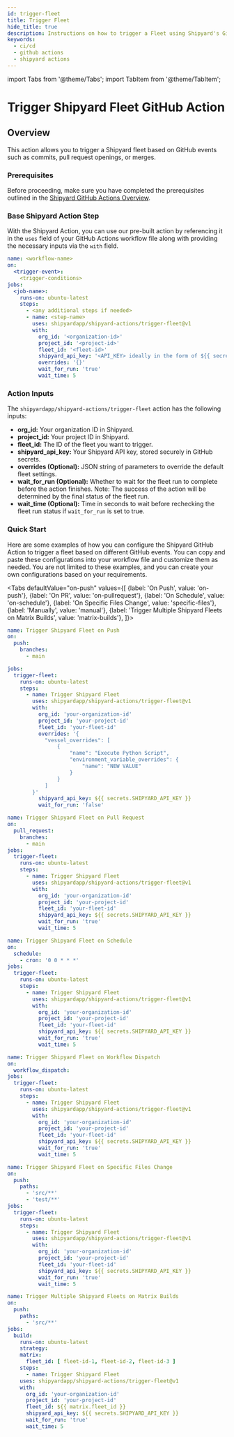 ```yaml
---
id: trigger-fleet
title: Trigger Fleet
hide_title: true
description: Instructions on how to trigger a Fleet using Shipyard's GitHub Actions.
keywords:
  - ci/cd
  - github actions
  - shipyard actions
---
```


import Tabs from '@theme/Tabs';
import TabItem from '@theme/TabItem';

# Trigger Shipyard Fleet GitHub Action
## Overview
This action allows you to trigger a Shipyard fleet based on GitHub events such as commits, pull request openings, or merges.

### Prerequisites

Before proceeding, make sure you have completed the prerequisites outlined in the [Shipyard GitHub Actions Overview](shipyard-actions-overview.md).

### Base Shipyard Action Step  

With the Shipyard Action, you can use our pre-built action by referencing it in the `uses` field of your GitHub Actions workflow file along with providing the necessary inputs via the `with` field.

```yaml
name: <workflow-name>
on:
  <trigger-event>:
    <trigger-conditions>
jobs:
  <job-name>:
    runs-on: ubuntu-latest
    steps:
      - <any additional steps if needed>
      - name: <step-name>
        uses: shipyardapp/shipyard-actions/trigger-fleet@v1
        with:
          org_id: '<organization-id>'
          project_id: '<project-id>'
          fleet_id: '<fleet-id>'
          shipyard_api_key: '<API_KEY> ideally in the form of ${{ secrets.SHIPYARD_API_KEY }}'
          overrides: '{}'
          wait_for_run: 'true'
          wait_time: 5
```

### Action Inputs

The `shipyardapp/shipyard-actions/trigger-fleet` action has the following inputs:

* **org_id:** Your organization ID in Shipyard.
* **project_id:** Your project ID in Shipyard.
* **fleet_id:** The ID of the fleet you want to trigger.
* **shipyard_api_key:** Your Shipyard API key, stored securely in GitHub secrets.
* **overrides (Optional):** JSON string of parameters to override the default fleet settings.
* **wait_for_run (Optional):** Whether to wait for the fleet run to complete before the action finishes. Note: The success of the action will be determined by the final status of the fleet run.
* **wait_time (Optional):** Time in seconds to wait before rechecking the fleet run status if `wait_for_run` is set to true.

### Quick Start 

Here are some examples of how you can configure the Shipyard GitHub Action to trigger a fleet based on different GitHub events. You can copy and paste these configurations into your workflow file and customize them as needed. You are not limited to these examples, and you can create your own configurations based on your requirements.

<Tabs
defaultValue="on-push"
values={[
{label: 'On Push', value: 'on-push'},
{label: 'On PR', value: 'on-pullrequest'},
{label: 'On Schedule', value: 'on-schedule'},
{label: 'On Specific Files Change', value: 'specific-files'},
{label: 'Manually', value: 'manual'},
{label: 'Trigger Multiple Shipyard Fleets on Matrix Builds', value: 'matrix-builds'},
]}>

<TabItem value="on-push">

```yaml
name: Trigger Shipyard Fleet on Push
on:
  push:
    branches:
      - main

jobs:
  trigger-fleet:
    runs-on: ubuntu-latest
    steps:
      - name: Trigger Shipyard Fleet
        uses: shipyardapp/shipyard-actions/trigger-fleet@v1
        with:
          org_id: 'your-organization-id'
          project_id: 'your-project-id'
          fleet_id: 'your-fleet-id'
          overrides: '{
            "vessel_overrides": [
                {
                    "name": "Execute Python Script",
                    "environment_variable_overrides": {
                        "name": "NEW VALUE"
                    }
                }
            ]
        }'
          shipyard_api_key: ${{ secrets.SHIPYARD_API_KEY }}
          wait_for_run: 'false'
```

</TabItem>

<TabItem value="on-pullrequest">

```yaml
name: Trigger Shipyard Fleet on Pull Request
on:
  pull_request:
    branches:
      - main
jobs:
  trigger-fleet:
    runs-on: ubuntu-latest
    steps:
      - name: Trigger Shipyard Fleet
        uses: shipyardapp/shipyard-actions/trigger-fleet@v1
        with:
          org_id: 'your-organization-id'
          project_id: 'your-project-id'
          fleet_id: 'your-fleet-id'
          shipyard_api_key: ${{ secrets.SHIPYARD_API_KEY }}
          wait_for_run: 'true'
          wait_time: 5
```

</TabItem>

<TabItem value="on-schedule">

```yaml
name: Trigger Shipyard Fleet on Schedule
on:
  schedule:
    - cron: '0 0 * * *'
jobs:
  trigger-fleet:
    runs-on: ubuntu-latest
    steps:
      - name: Trigger Shipyard Fleet
        uses: shipyardapp/shipyard-actions/trigger-fleet@v1
        with:
          org_id: 'your-organization-id'
          project_id: 'your-project-id'
          fleet_id: 'your-fleet-id'
          shipyard_api_key: ${{ secrets.SHIPYARD_API_KEY }}
          wait_for_run: 'true'
          wait_time: 5
```

</TabItem>

<TabItem value="manual">

```yaml
name: Trigger Shipyard Fleet on Workflow Dispatch
on:
  workflow_dispatch:
jobs:
  trigger-fleet:
    runs-on: ubuntu-latest
    steps:
      - name: Trigger Shipyard Fleet
        uses: shipyardapp/shipyard-actions/trigger-fleet@v1
        with:
          org_id: 'your-organization-id'
          project_id: 'your-project-id'
          fleet_id: 'your-fleet-id'
          shipyard_api_key: ${{ secrets.SHIPYARD_API_KEY }}
          wait_for_run: 'true'
          wait_time: 5
```

</TabItem>

<TabItem value="specific-files">

```yaml
name: Trigger Shipyard Fleet on Specific Files Change
on:
  push:
    paths:
      - 'src/**'
      - 'test/**'
jobs:
  trigger-fleet:
    runs-on: ubuntu-latest
    steps:
      - name: Trigger Shipyard Fleet
        uses: shipyardapp/shipyard-actions/trigger-fleet@v1
        with:
          org_id: 'your-organization-id'
          project_id: 'your-project-id'
          fleet_id: 'your-fleet-id'
          shipyard_api_key: ${{ secrets.SHIPYARD_API_KEY }}
          wait_for_run: 'true'
          wait_time: 5
```

</TabItem>

<TabItem value="matrix-builds">

```yaml
name: Trigger Multiple Shipyard Fleets on Matrix Builds
on:
  push:
    paths:
      - 'src/**'
jobs:
  build:
    runs-on: ubuntu-latest
    strategy:
    matrix:
      fleet_id: [ fleet-id-1, fleet-id-2, fleet-id-3 ]
    steps:
      - name: Trigger Shipyard Fleet
    uses: shipyardapp/shipyard-actions/trigger-fleet@v1
    with:
      org_id: 'your-organization-id'
      project_id: 'your-project-id'
      fleet_id: ${{ matrix.fleet_id }}
      shipyard_api_key: ${{ secrets.SHIPYARD_API_KEY }}
      wait_for_run: 'true'
      wait_time: 5
```

</TabItem>

</Tabs>

